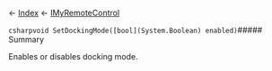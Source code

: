 ← [Index](Api-Index) ← [IMyRemoteControl](Sandbox.ModAPI.Ingame.IMyRemoteControl)

```csharpvoid SetDockingMode([bool](System.Boolean) enabled)```##### Summary

Enables or disables docking mode.

